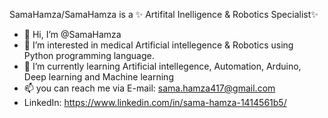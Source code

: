 SamaHamza/SamaHamza is a ✨ Artifital Inelligence & Robotics Specialist✨ 


- 👋 Hi, I’m @SamaHamza
- 👀 I’m interested in medical Artificial intellegence & Robotics using Python programming language.
- 🌱 I’m currently learning Artificial intellegence, Automation, Arduino, Deep learning and Machine learning
- 📫 you can reach me via E-mail: sama.hamza417@gmail.com
-  LinkedIn:  https://www.linkedin.com/in/sama-hamza-1414561b5/
